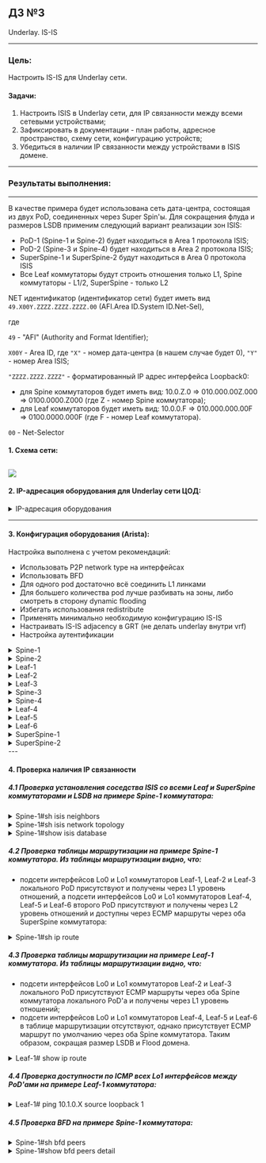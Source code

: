 ## ДЗ №3
Underlay. IS-IS
***
### Цель:
Настроить IS-IS для Underlay сети.
#### Задачи:
1. Настроить ISIS в Underlay сети, для IP связанности между всеми сетевыми устройствами;
2. Зафиксировать в документации - план работы, адресное пространство, схему сети, конфигурацию устройств;
3. Убедиться в наличии IP связанности между устройствами в ISIS домене.
***
### Результаты выполнения:
---
В качестве примера будет использована сеть дата-центра, состоящая из двух PoD, соединенных через Super Spin'ы. Для сокращения флуда и размеров LSDB применим следующий вариант реализации зон ISIS:
- PoD-1 (Spine-1 и Spine-2) будет находиться в Area 1 протокола ISIS;
- PoD-2 (Spine-3 и Spine-4) будет находиться в Area 2 протокола ISIS;
- SuperSpine-1 и SuperSpine-2 будут находиться в Area 0 протокола ISIS
- Все Leaf коммутаторы будут строить отношения только L1, Spine коммутаторы - L1/2, SuperSpine - только L2

NET идентификатор (идентификатор сети) будет иметь вид ```49.X00Y.ZZZZ.ZZZZ.ZZZZ.00``` (AFI.Area ID.System ID.Net-Sel),

где

```49``` - "AFI" (Authority and Format Identifier);

```X00Y``` - Area ID, где ```"X"``` - номер дата-центра (в нашем случае будет 0), ```"Y"``` - номер Area ISIS;

```"ZZZZ.ZZZZ.ZZZZ"``` - форматированный IP адрес интерфейса Loopback0: 

- для Spine коммутаторов будет иметь вид: 10.0.Z.0  => 010.000.00Z.000 =>  0100.0000.Z000 (где Z - номер Spine коммутатора);
- для Leaf коммутаторов будет иметь вид: 10.0.0.F  => 010.000.000.00F =>  0100.0000.000F (где F - номер Leaf коммутатора).

```00``` - Net-Selector

#### 1. Схема сети:
   
![](https://github.com/egorvshch/DC-networks-design/blob/main/lab3/net_scheme_isis.JPG)
---

#### 2. IP-адресация оборудования для Underlay сети ЦОД:
<details>
<summary> IP-адресация оборудования </summary>
   
| Device | Interface	| IP Address | Subnet Mask | description | Device | Interface	| IP Address | Subnet Mask | description |       
|:------ |:-----------|:----------:|:-------------:|:-------------|:------ |:-----------|:----------:|:-------------:|:-------------|
| Spine-1	| Lo0	| 10.0.1.0	| /32 | | Spine-3 | Lo0 | 10.0.3.0 | /32 | |
| | Lo1	| 10.1.1.0 | /32 | | | Lo1 | 10.1.3.0 | /32 | |
| | Eth1	| 10.2.1.0 | /31 | to Leaf-1 | | Eth1 | 10.2.3.0 | /31 | to Leaf-4 |
| | Eth2	| 10.2.1.2 | /31 | to Leaf-2 | | Eth2 | 10.2.3.2 | /31 | to Leaf-5 |
| | Eth3	| 10.2.1.4 | /31 | to Leaf-3 | | Eth3 | 10.2.3.4 | /31 | to Leaf-6 |
| | Eth4 | 10.2.5.1 | /31 | to SuperSpine-1 | | Eth4 | 10.2.5.5 | /31 | to SuperSpine-1 |
| | Eth5 | 10.2.6.1 | /31 | to SuperSpine-2 | | Eth5 | 10.2.6.5 | /31 | to SuperSpine-2 |
| Spine-2	| Lo0	| 10.0.2.0	| /32 | | Spine-4 |Lo0 | 10.0.4.0 |/32| |
| | Lo1	| 10.1.2.0 	| /32 | | | Lo1 | 10.1.4.0 | /32 | |
| | Eth1	| 10.2.2.0	| /31 | to Leaf-1 | | Eth1 | 10.2.4.0 | /31 | to Leaf-4 |
| | Eth2	| 10.2.2.2	| /31 | to Leaf-2 | | Eth2 | 10.2.4.2 | /31 | to Leaf-5 |
| | Eth3	| 10.2.2.4	| /31 | to Leaf-3 | | Eth3 | 10.2.4.4 | /31 | to Leaf-6 |
| | Eth4 | 10.2.5.3 | /31 | to SuperSpine-1 | | Eth4 | 10.2.5.7 | /31 | to SuperSpine-1 |
| | Eth5 | 10.2.6.3 | /31 | to SuperSpine-2 | | Eth5 | 10.2.6.7 | /31 | to SuperSpine-2 |
| Leaf-1	| Lo0	| 10.0.0.1	| /32 | | Leaf-4 | Lo0 |10.0.0.4 | /32 | |
| | Lo1	| 10.1.0.1	| /32 | | | Lo1 | 10.1.0.4 | /32 | |
| | Eth1	| 10.2.1.1	| /31 | to Spine-1 | | Eth1 | 10.2.3.1 | /31 | to Spine-3 |
| | Eth2	| 10.2.2.1	| /31 | to Spine-2 | | Eth2 | 10.2.4.1 | /31 | to Spine-4 |
| | Eth3	| 10.4.1.1	| /24 | to Server-1 | | Eth3 | 10.4.5.1 | /24 | to Server-2-1 |
| Leaf-2	| Lo0	| 10.0.0.2	| /32 | | Leaf-5 | Lo0 | 10.0.0.5 | /32 | |
| | Lo1	| 10.1.0.2	| /32 | | | Lo1 | 10.1.0.5 | /32 | |
| | Eth1	| 10.2.1.3	| /31 | to Spine-1 | | Eth1 | 10.2.3.3 | /31 | to Spine-3 |
| | Eth2	| 10.2.2.3	| /31 | to Spine-2 | | Eth2 | 10.2.4.3 | /31 | to Spine-4 |
| | Eth3	| 10.4.2.1	| /24 | to Server-2 | | Eth3 | 10.4.6.1 | /24 | to Server-2-2 |
| Leaf-3	| Lo0	| 10.0.0.3	| /32 | | Leaf-6 | Lo0 | 10.0.0.6 | /32 | |
| | Lo1	| 10.1.0.3	| /32 | | | Lo1 | 10.1.0.6 | /32 | |
| | Eth1	| 10.2.1.5	| /31 | to Spine-1 | | Eth1 | 10.2.3.5 | /31 | to Spine-3 |
| | Eth2	| 10.2.2.5	| /31 | to Spine-2 | | Eth2 | 10.2.4.5 | /31 | to Spine-4 |
| | Eth3	| 10.4.3.1	| /24 | to Server-3 | | Eth3 | 10.4.7.1 | /24  |to Server-2-3 |
| | Eth4	| 10.4.4.1	| /24 | to Server-4 | | Eth4 | 10.4.8.1 | /24 | to Server-2-4 |
| Server-1	| eth0	| 10.4.1.2	| /24 | | Server-2-1 | eth0 | 10.4.5.2 | /24 | |
| Server-2	| eth0	| 10.4.2.2	| /24 | | Server-2-2 | eth0 | 10.4.6.2 | /24 | |
| Server-3	| eth0	| 10.4.3.2	| /24 | | Server-2-3 | eth0 | 10.4.7.2 | /24 | |
| Server-4	| eth0	| 10.4.4.2	| /24 | | | | | |

</details>

---

#### 3. Конфигурация оборудования (Arista):

 Настройка выполнена с учетом рекомендаций:
 
- Использовать P2P network type на интерфейсах
- Использовать BFD
- Для одного pod достаточно всё соединить L1 линками
- Для большего количества pod лучше разбивать на зоны, либо смотреть в сторону dynamic flooding
- Избегать использования redistribute
- Применять минимально необходимую конфигурацию IS-IS
- Настраивать IS-IS adjacency в GRT (не делать underlay внутри vrf)
- Настройка аутентификации

<details>
<summary> Spine-1 </summary>
  
```
Spine-1#sh running-config
! Command: show running-config
! device: Spine-1 (vEOS-lab, EOS-4.29.2F)
!
! boot system flash:/vEOS-lab.swi
!
no aaa root
!
transceiver qsfp default-mode 4x10G
!
service routing protocols model ribd
!
hostname Spine-1
!
spanning-tree mode mstp
!
interface Ethernet1
   description to Leaf-1
   no switchport
   ip address 10.2.1.0/31
   isis enable UNDERLAY
   isis circuit-type level-1
   isis network point-to-point
   isis authentication mode sha key-id 1
   isis authentication key-id 1 algorithm sha-256 key 7 OVyha/EY3VI=
!
interface Ethernet2
   description to Leaf-2
   no switchport
   ip address 10.2.1.2/31
   isis enable UNDERLAY
   isis circuit-type level-1
   isis network point-to-point
   isis authentication mode sha key-id 1
   isis authentication key-id 1 algorithm sha-256 key 7 OVyha/EY3VI=
!
interface Ethernet3
   description to Leaf-3
   no switchport
   ip address 10.2.1.4/31
   isis enable UNDERLAY
   isis circuit-type level-1
   isis network point-to-point
   isis authentication mode sha key-id 1
   isis authentication key-id 1 algorithm sha-256 key 7 OVyha/EY3VI=
!
interface Ethernet4
   description to SuperSpine-1
   no switchport
   ip address 10.2.5.1/31
   isis enable UNDERLAY
   isis circuit-type level-2
   isis network point-to-point
   isis authentication mode sha key-id 1
   isis authentication key-id 1 algorithm sha-256 key 7 OVyha/EY3VI=
!
interface Ethernet5
   description to SuperSpine-2
   no switchport
   ip address 10.2.6.1/31
   isis enable UNDERLAY
   isis circuit-type level-2
   isis network point-to-point
   isis authentication mode sha key-id 1
   isis authentication key-id 1 algorithm sha-256 key 7 OVyha/EY3VI=
!
interface Ethernet6
!
interface Ethernet7
!
interface Ethernet8
!
interface Loopback0
   ip address 10.0.1.0/32
   isis enable UNDERLAY
   isis passive
!
interface Loopback1
   ip address 10.1.1.0/32
   isis enable UNDERLAY
   isis passive
!
interface Management1
!
ip routing
!
router isis UNDERLAY
   net 49.0001.0100.0000.1000.00
   log-adjacency-changes
   !
   address-family ipv4 unicast
      bfd all-interfaces
!
end
Spine-1#

```
</details>

<details>
<summary> Spine-2 </summary>
  
```

Spine-2#sh running-config
! Command: show running-config
! device: Spine-2 (vEOS-lab, EOS-4.29.2F)
!
! boot system flash:/vEOS-lab.swi
!
no aaa root
!
transceiver qsfp default-mode 4x10G
!
service routing protocols model ribd
!
hostname Spine-2
!
spanning-tree mode mstp
!
interface Ethernet1
   description to Leaf-1
   no switchport
   ip address 10.2.2.0/31
   isis enable UNDERLAY
   isis circuit-type level-1
   isis network point-to-point
   isis authentication mode sha key-id 1
   isis authentication key-id 1 algorithm sha-256 key 7 OVyha/EY3VI=
!
interface Ethernet2
   description to Leaf-2
   no switchport
   ip address 10.2.2.2/31
   isis enable UNDERLAY
   isis circuit-type level-1
   isis network point-to-point
   isis authentication mode sha key-id 1
   isis authentication key-id 1 algorithm sha-256 key 7 OVyha/EY3VI=
!
interface Ethernet3
   description to Leaf-3
   no switchport
   ip address 10.2.2.4/31
   isis enable UNDERLAY
   isis circuit-type level-1
   isis network point-to-point
   isis authentication mode sha key-id 1
   isis authentication key-id 1 algorithm sha-256 key 7 OVyha/EY3VI=
!
interface Ethernet4
   description to SuperSpine-1
   no switchport
   ip address 10.2.5.3/31
   isis enable UNDERLAY
   isis circuit-type level-2
   isis network point-to-point
   isis authentication mode sha key-id 1
   isis authentication key-id 1 algorithm sha-256 key 7 OVyha/EY3VI=
!
interface Ethernet5
   description to SuperSpine-2
   no switchport
   ip address 10.2.6.3/31
   isis enable UNDERLAY
   isis circuit-type level-2
   isis network point-to-point
   isis authentication mode sha key-id 1
   isis authentication key-id 1 algorithm sha-256 key 7 OVyha/EY3VI=
!
interface Ethernet6
!
interface Ethernet7
!
interface Ethernet8
!
interface Loopback0
   ip address 10.0.2.0/32
   isis enable UNDERLAY
   isis passive
!
interface Loopback1
   ip address 10.1.2.0/32
   isis enable UNDERLAY
   isis passive
!
interface Management1
!
ip routing
!
router isis UNDERLAY
   net 49.0001.0100.0000.2000.00
   log-adjacency-changes
   !
   address-family ipv4 unicast
      bfd all-interfaces
!
end
Spine-2#

```
</details>

<details>
<summary> Leaf-1 </summary>
  
```

Leaf-1#sh running-config
! Command: show running-config
! device: Leaf-1 (vEOS-lab, EOS-4.29.2F)
!
! boot system flash:/vEOS-lab.swi
!
no aaa root
!
transceiver qsfp default-mode 4x10G
!
service routing protocols model ribd
!
hostname Leaf-1
!
spanning-tree mode mstp
!
interface Ethernet1
   description to Spine-1
   no switchport
   ip address 10.2.1.1/31
   isis enable UNDERLAY
   isis circuit-type level-1
   isis network point-to-point
   isis authentication mode sha key-id 1
   isis authentication key-id 1 algorithm sha-256 key 7 OVyha/EY3VI=
!
interface Ethernet2
   description to Spine-2
   no switchport
   ip address 10.2.2.1/31
   isis enable UNDERLAY
   isis circuit-type level-1
   isis network point-to-point
   isis authentication mode sha key-id 1
   isis authentication key-id 1 algorithm sha-256 key 7 OVyha/EY3VI=
!
interface Ethernet3
   description to Server-1
   no switchport
   ip address 10.4.1.1/24
!
interface Ethernet4
!
interface Ethernet5
!
interface Ethernet6
!
interface Ethernet7
!
interface Ethernet8
!
interface Loopback0
   ip address 10.0.0.1/32
   isis enable UNDERLAY
   isis passive
!
interface Loopback1
   ip address 10.1.0.1/32
   isis enable UNDERLAY
   isis passive
!
interface Management1
!
ip routing
!
router isis UNDERLAY
   net 49.0001.0100.0000.0001.00
   is-type level-1
   log-adjacency-changes
   !
   address-family ipv4 unicast
      bfd all-interfaces
!
end
Leaf-1#

```
</details>

<details>
<summary> Leaf-2 </summary>
  
```

Leaf-2#sh running-config
! Command: show running-config
! device: Leaf-2 (vEOS-lab, EOS-4.29.2F)
!
! boot system flash:/vEOS-lab.swi
!
no aaa root
!
transceiver qsfp default-mode 4x10G
!
service routing protocols model ribd
!
hostname Leaf-2
!
spanning-tree mode mstp
!
interface Ethernet1
   description to Spine-1
   no switchport
   ip address 10.2.1.3/31
   isis enable UNDERLAY
   isis circuit-type level-1
   isis network point-to-point
   isis authentication mode sha key-id 1
   isis authentication key-id 1 algorithm sha-256 key 7 OVyha/EY3VI=
!
interface Ethernet2
   description to Spine-2
   no switchport
   ip address 10.2.2.3/31
   isis enable UNDERLAY
   isis circuit-type level-1
   isis network point-to-point
   isis authentication mode sha key-id 1
   isis authentication key-id 1 algorithm sha-256 key 7 OVyha/EY3VI=
!
interface Ethernet3
   description to Server-2
   no switchport
   ip address 10.4.2.1/24
!
interface Ethernet4
!
interface Ethernet5
!
interface Ethernet6
!
interface Ethernet7
!
interface Ethernet8
!
interface Loopback0
   ip address 10.0.0.2/32
   isis enable UNDERLAY
   isis passive
!
interface Loopback1
   ip address 10.1.0.2/32
   isis enable UNDERLAY
   isis passive
!
interface Management1
!
ip routing
!
router isis UNDERLAY
   net 49.0001.0100.0000.0002.00
   is-type level-1
   log-adjacency-changes
   !
   address-family ipv4 unicast
      bfd all-interfaces
!
end
Leaf-2#

```
</details>

<details>
<summary> Leaf-3 </summary>
  
```

Leaf-3#sh running-config
! Command: show running-config
! device: Leaf-3 (vEOS-lab, EOS-4.29.2F)
!
! boot system flash:/vEOS-lab.swi
!
no aaa root
!
transceiver qsfp default-mode 4x10G
!
service routing protocols model ribd
!
hostname Leaf-3
!
spanning-tree mode mstp
!
interface Ethernet1
   description to Spine-1
   no switchport
   ip address 10.2.1.5/31
   isis enable UNDERLAY
   isis circuit-type level-1
   isis network point-to-point
   isis authentication mode sha key-id 1
   isis authentication key-id 1 algorithm sha-256 key 7 OVyha/EY3VI=
!
interface Ethernet2
   description to Spine-2
   no switchport
   ip address 10.2.2.5/31
   isis enable UNDERLAY
   isis circuit-type level-1
   isis network point-to-point
   isis authentication mode sha key-id 1
   isis authentication key-id 1 algorithm sha-256 key 7 OVyha/EY3VI=
!
interface Ethernet3
   description to Server-3
   no switchport
   ip address 10.4.3.1/24
!
interface Ethernet4
   description to Server-4
   no switchport
   ip address 10.4.4.1/24
!
interface Ethernet5
!
interface Ethernet6
!
interface Ethernet7
!
interface Ethernet8
!
interface Loopback0
   ip address 10.0.0.3/32
   isis enable UNDERLAY
   isis passive
!
interface Loopback1
   ip address 10.1.0.3/32
   isis enable UNDERLAY
   isis passive
!
interface Management1
!
ip routing
!
router isis UNDERLAY
   net 49.0001.0100.0000.0003.00
   is-type level-1
   log-adjacency-changes
   !
   address-family ipv4 unicast
      bfd all-interfaces
!
end
Leaf-3#

```
</details>

<details>
<summary> Spine-3 </summary>
  
```
Spine-3#sh running-config
! Command: show running-config
! device: Spine-3 (vEOS-lab, EOS-4.29.2F)
!
! boot system flash:/vEOS-lab.swi
!
no aaa root
!
transceiver qsfp default-mode 4x10G
!
service routing protocols model ribd
!
hostname Spine-3
!
spanning-tree mode mstp
!
interface Ethernet1
   description to Leaf-4
   no switchport
   ip address 10.2.3.0/31
   isis enable UNDERLAY
   isis circuit-type level-1
   isis network point-to-point
   isis authentication mode sha key-id 1
   isis authentication key-id 1 algorithm sha-256 key 7 OVyha/EY3VI=
!
interface Ethernet2
   description to Leaf-5
   no switchport
   ip address 10.2.3.2/31
   isis enable UNDERLAY
   isis circuit-type level-1
   isis network point-to-point
   isis authentication mode sha key-id 1
   isis authentication key-id 1 algorithm sha-256 key 7 OVyha/EY3VI=
!
interface Ethernet3
   description to Leaf-6
   no switchport
   ip address 10.2.3.4/31
   isis enable UNDERLAY
   isis circuit-type level-1
   isis network point-to-point
   isis authentication mode sha key-id 1
   isis authentication key-id 1 algorithm sha-256 key 7 OVyha/EY3VI=
!
interface Ethernet4
   description to SuperSpine-1
   no switchport
   ip address 10.2.5.5/31
   isis enable UNDERLAY
   isis circuit-type level-2
   isis network point-to-point
   isis authentication mode sha key-id 1
   isis authentication key-id 1 algorithm sha-256 key 7 OVyha/EY3VI=
!
interface Ethernet5
   description to SuperSpine-2
   no switchport
   ip address 10.2.6.5/31
   isis enable UNDERLAY
   isis circuit-type level-2
   isis network point-to-point
   isis authentication mode sha key-id 1
   isis authentication key-id 1 algorithm sha-256 key 7 OVyha/EY3VI=
!
interface Ethernet6
!
interface Ethernet7
!
interface Ethernet8
!
interface Loopback0
   ip address 10.0.3.0/32
   isis enable UNDERLAY
   isis passive
!
interface Loopback1
   ip address 10.1.3.0/32
   isis enable UNDERLAY
   isis passive
!
interface Management1
!
ip routing
!
router isis UNDERLAY
   net 49.0002.0100.0000.3000.00
   log-adjacency-changes
   !
   address-family ipv4 unicast
      bfd all-interfaces
!
end
Spine-3#

```
</details>

<details>
<summary> Spine-4 </summary>
  
```

Spine-4#sh running-config
! Command: show running-config
! device: Spine-4 (vEOS-lab, EOS-4.29.2F)
!
! boot system flash:/vEOS-lab.swi
!
no aaa root
!
transceiver qsfp default-mode 4x10G
!
service routing protocols model ribd
!
hostname Spine-4
!
spanning-tree mode mstp
!
interface Ethernet1
   description to Leaf-4
   no switchport
   ip address 10.2.4.0/31
   isis enable UNDERLAY
   isis circuit-type level-1
   isis network point-to-point
   isis authentication mode sha key-id 1
   isis authentication key-id 1 algorithm sha-256 key 7 OVyha/EY3VI=
!
interface Ethernet2
   description to Leaf-5
   no switchport
   ip address 10.2.4.2/31
   isis enable UNDERLAY
   isis circuit-type level-1
   isis network point-to-point
   isis authentication mode sha key-id 1
   isis authentication key-id 1 algorithm sha-256 key 7 OVyha/EY3VI=
!
interface Ethernet3
   description to Leaf-6
   no switchport
   ip address 10.2.4.4/31
   isis enable UNDERLAY
   isis circuit-type level-1
   isis network point-to-point
   isis authentication mode sha key-id 1
   isis authentication key-id 1 algorithm sha-256 key 7 OVyha/EY3VI=
!
interface Ethernet4
   description to SuperSpine-1
   no switchport
   ip address 10.2.5.7/31
   isis enable UNDERLAY
   isis circuit-type level-2
   isis network point-to-point
   isis authentication mode sha key-id 1
   isis authentication key-id 1 algorithm sha-256 key 7 OVyha/EY3VI=
!
interface Ethernet5
   description to SuperSpine-2
   no switchport
   ip address 10.2.6.7/31
   isis enable UNDERLAY
   isis circuit-type level-2
   isis network point-to-point
   isis authentication mode sha key-id 1
   isis authentication key-id 1 algorithm sha-256 key 7 OVyha/EY3VI=
!
interface Ethernet6
!
interface Ethernet7
!
interface Ethernet8
!
interface Loopback0
   ip address 10.0.4.0/32
   isis enable UNDERLAY
   isis passive
!
interface Loopback1
   ip address 10.1.4.0/32
   isis enable UNDERLAY
   isis passive
!
interface Management1
!
ip routing
!
router isis UNDERLAY
   net 49.0002.0100.0000.4000.00
   log-adjacency-changes
   !
   address-family ipv4 unicast
      bfd all-interfaces
!
end
Spine-4#

```
</details>

<details>
<summary> Leaf-4 </summary>
  
```
Leaf-4#sh running-config
! Command: show running-config
! device: Leaf-4 (vEOS-lab, EOS-4.29.2F)
!
! boot system flash:/vEOS-lab.swi
!
no aaa root
!
transceiver qsfp default-mode 4x10G
!
service routing protocols model ribd
!
hostname Leaf-4
!
spanning-tree mode mstp
!
interface Ethernet1
   description to Spine-3
   no switchport
   ip address 10.2.3.1/31
   isis enable UNDERLAY
   isis circuit-type level-1
   isis network point-to-point
   isis authentication mode sha key-id 1
   isis authentication key-id 1 algorithm sha-256 key 7 OVyha/EY3VI=
!
interface Ethernet2
   description to Spine-4
   no switchport
   ip address 10.2.4.1/31
   isis enable UNDERLAY
   isis circuit-type level-1
   isis network point-to-point
   isis authentication mode sha key-id 1
   isis authentication key-id 1 algorithm sha-256 key 7 OVyha/EY3VI=
!
interface Ethernet3
   description to Server-2-1
   no switchport
   ip address 10.4.5.1/24
!
interface Ethernet4
!
interface Ethernet5
!
interface Ethernet6
!
interface Ethernet7
!
interface Ethernet8
!
interface Loopback0
   ip address 10.0.0.4/32
   isis enable UNDERLAY
   isis passive
!
interface Loopback1
   ip address 10.1.0.4/32
   isis enable UNDERLAY
   isis passive
!
interface Management1
!
ip routing
!
router isis UNDERLAY
   net 49.0002.0100.0000.0004.00
   is-type level-1
   log-adjacency-changes
   !
   address-family ipv4 unicast
      bfd all-interfaces
!
end
Leaf-4#

```
</details>

<details>
<summary> Leaf-5 </summary>
  
```
Leaf-5#sh running-config
! Command: show running-config
! device: Leaf-5 (vEOS-lab, EOS-4.29.2F)
!
! boot system flash:/vEOS-lab.swi
!
no aaa root
!
transceiver qsfp default-mode 4x10G
!
service routing protocols model ribd
!
hostname Leaf-5
!
spanning-tree mode mstp
!
interface Ethernet1
   description to Spine-3
   no switchport
   ip address 10.2.3.3/31
   isis enable UNDERLAY
   isis circuit-type level-1
   isis network point-to-point
   isis authentication mode sha key-id 1
   isis authentication key-id 1 algorithm sha-256 key 7 OVyha/EY3VI=
!
interface Ethernet2
   description to Spine-4
   no switchport
   ip address 10.2.4.3/31
   isis enable UNDERLAY
   isis circuit-type level-1
   isis network point-to-point
   isis authentication mode sha key-id 1
   isis authentication key-id 1 algorithm sha-256 key 7 OVyha/EY3VI=
!
interface Ethernet3
   description to Server-2-2
   no switchport
   ip address 10.4.6.1/24
!
interface Ethernet4
!
interface Ethernet5
!
interface Ethernet6
!
interface Ethernet7
!
interface Ethernet8
!
interface Loopback0
   ip address 10.0.0.5/32
   isis enable UNDERLAY
   isis passive
!
interface Loopback1
   ip address 10.1.0.5/32
   isis enable UNDERLAY
   isis passive
!
interface Management1
!
ip routing
!
router isis UNDERLAY
   net 49.0002.0100.0000.0005.00
   is-type level-1
   log-adjacency-changes
   !
   address-family ipv4 unicast
      bfd all-interfaces
!
end
Leaf-5#

```
</details>

<details>
<summary> Leaf-6 </summary>
  
```
Leaf-6#sh running-config
! Command: show running-config
! device: Leaf-6 (vEOS-lab, EOS-4.29.2F)
!
! boot system flash:/vEOS-lab.swi
!
no aaa root
!
transceiver qsfp default-mode 4x10G
!
service routing protocols model ribd
!
hostname Leaf-6
!
spanning-tree mode mstp
!
interface Ethernet1
   description to Spine-3
   no switchport
   ip address 10.2.3.5/31
   isis enable UNDERLAY
   isis circuit-type level-1
   isis network point-to-point
   isis authentication mode sha key-id 1
   isis authentication key-id 1 algorithm sha-256 key 7 OVyha/EY3VI=
!
interface Ethernet2
   description to Spine-4
   no switchport
   ip address 10.2.4.5/31
   isis enable UNDERLAY
   isis circuit-type level-1
   isis network point-to-point
   isis authentication mode sha key-id 1
   isis authentication key-id 1 algorithm sha-256 key 7 OVyha/EY3VI=
!
interface Ethernet3
   description to Server-2-3
   no switchport
   ip address 10.4.7.1/24
!
interface Ethernet4
!
interface Ethernet5
!
interface Ethernet6
!
interface Ethernet7
!
interface Ethernet8
!
interface Loopback0
   ip address 10.0.0.6/32
   isis enable UNDERLAY
   isis passive
!
interface Loopback1
   ip address 10.1.0.6/32
   isis enable UNDERLAY
   isis passive
!
interface Management1
!
ip routing
!
router isis UNDERLAY
   net 49.0002.0100.0000.0006.00
   is-type level-1
   log-adjacency-changes
   !
   address-family ipv4 unicast
      bfd all-interfaces
!
end
Leaf-6#

```
</details>

<details>
<summary> SuperSpine-1 </summary>
  
```
SuperSpine-1#sh running-config
! Command: show running-config
! device: SuperSpine-1 (vEOS-lab, EOS-4.29.2F)
!
! boot system flash:/vEOS-lab.swi
!
no aaa root
!
transceiver qsfp default-mode 4x10G
!
service routing protocols model ribd
!
hostname SuperSpine-1
!
spanning-tree mode mstp
!
interface Ethernet1
   description to Spine-1
   no switchport
   ip address 10.2.5.0/31
   isis enable UNDERLAY
   isis circuit-type level-2
   isis network point-to-point
   isis authentication mode sha key-id 1
   isis authentication key-id 1 algorithm sha-256 key 7 OVyha/EY3VI=
!
interface Ethernet2
   description to Spine-2
   no switchport
   ip address 10.2.5.2/31
   isis enable UNDERLAY
   isis circuit-type level-2
   isis network point-to-point
   isis authentication mode sha key-id 1
   isis authentication key-id 1 algorithm sha-256 key 7 OVyha/EY3VI=
!
interface Ethernet3
   description to Spine-3
   no switchport
   ip address 10.2.5.4/31
   isis enable UNDERLAY
   isis circuit-type level-2
   isis network point-to-point
   isis authentication mode sha key-id 1
   isis authentication key-id 1 algorithm sha-256 key 7 OVyha/EY3VI=
!
interface Ethernet4
   description to Spine-4
   no switchport
   ip address 10.2.5.6/31
   isis enable UNDERLAY
   isis circuit-type level-2
   isis network point-to-point
   isis authentication mode sha key-id 1
   isis authentication key-id 1 algorithm sha-256 key 7 OVyha/EY3VI=
!
interface Ethernet5
!
interface Ethernet6
!
interface Ethernet7
!
interface Ethernet8
!
interface Loopback0
   ip address 10.0.5.0/32
   isis enable UNDERLAY
   isis passive
!
interface Loopback1
   ip address 10.1.5.0/32
   isis enable UNDERLAY
   isis passive
!
interface Management1
!
ip routing
!
router isis UNDERLAY
   net 49.0000.0100.0000.5000.00
   is-type level-2
   log-adjacency-changes
   !
   address-family ipv4 unicast
      bfd all-interfaces
!
end
SuperSpine-1#

```
</details>
<details>
<summary> SuperSpine-2 </summary>
  
```

SuperSpine-2#sh running-config
! Command: show running-config
! device: SuperSpine-2 (vEOS-lab, EOS-4.29.2F)
!
! boot system flash:/vEOS-lab.swi
!
no aaa root
!
transceiver qsfp default-mode 4x10G
!
service routing protocols model ribd
!
hostname SuperSpine-2
!
spanning-tree mode mstp
!
interface Ethernet1
   description to Spine-1
   no switchport
   ip address 10.2.6.0/31
   isis enable UNDERLAY
   isis circuit-type level-2
   isis network point-to-point
   isis authentication mode sha key-id 1
   isis authentication key-id 1 algorithm sha-256 key 7 OVyha/EY3VI=
!
interface Ethernet2
   description to Spine-2
   no switchport
   ip address 10.2.6.2/31
   isis enable UNDERLAY
   isis circuit-type level-2
   isis network point-to-point
   isis authentication mode sha key-id 1
   isis authentication key-id 1 algorithm sha-256 key 7 OVyha/EY3VI=
!
interface Ethernet3
   description to Spine-3
   no switchport
   ip address 10.2.6.4/31
   isis enable UNDERLAY
   isis circuit-type level-2
   isis network point-to-point
   isis authentication mode sha key-id 1
   isis authentication key-id 1 algorithm sha-256 key 7 OVyha/EY3VI=
!
interface Ethernet4
   description to Spine-4
   no switchport
   ip address 10.2.6.6/31
   isis enable UNDERLAY
   isis circuit-type level-2
   isis network point-to-point
   isis authentication mode sha key-id 1
   isis authentication key-id 1 algorithm sha-256 key 7 OVyha/EY3VI=
!
interface Ethernet5
!
interface Ethernet6
!
interface Ethernet7
!
interface Ethernet8
!
interface Loopback0
   ip address 10.0.6.0/32
   isis enable UNDERLAY
   isis passive
!
interface Loopback1
   ip address 10.1.6.0/32
   isis enable UNDERLAY
   isis passive
!
interface Management1
!
ip routing
!
router isis UNDERLAY
   net 49.0000.0100.0000.6000.00
   is-type level-2
   log-adjacency-changes
   !
   address-family ipv4 unicast
      bfd all-interfaces
!
end
SuperSpine-2#

```
</details>
---

#### 4. Проверка наличия IP связанности

##### 4.1 Проверка установления соседства ISIS со всеми Leaf и SuperSpine коммутаторами и LSDB на примере Spine-1 коммутатора:
<details>
<summary> Spine-1#sh isis neighbors </summary>
  
```
Spine-1#sh isis neighbors

Instance  VRF      System Id        Type Interface          SNPA              State Hold time   Circuit Id
UNDERLAY  default  Leaf-1           L1   Ethernet1          P2P               UP    28          0F
UNDERLAY  default  Leaf-2           L1   Ethernet2          P2P               UP    30          0F
UNDERLAY  default  Leaf-3           L1   Ethernet3          P2P               UP    28          0F
UNDERLAY  default  SuperSpine-1     L2   Ethernet4          P2P               UP    26          0D
UNDERLAY  default  SuperSpine-2     L2   Ethernet5          P2P               UP    23          0D

```
</details>

<details>
<summary> Spine-1#sh isis network topology </summary>
  
```
Spine-1#sh isis network topology

IS-IS Instance: UNDERLAY VRF: default
  IS-IS paths to level-1 routers
    System Id        Metric   IA Metric Next-Hop         Interface                SNPA
    Leaf-1           10       0         Leaf-1           Ethernet1                P2P
    Leaf-2           10       0         Leaf-2           Ethernet2                P2P
    Leaf-3           10       0         Leaf-3           Ethernet3                P2P
    Spine-2          20       0         Leaf-1           Ethernet1                P2P
                                        Leaf-2           Ethernet2                P2P
                                        Leaf-3           Ethernet3                P2P
  IS-IS paths to level-2 routers
    System Id        Metric   IA Metric Next-Hop         Interface                SNPA
    Spine-2          20       0         SuperSpine-1     Ethernet4                P2P
                                        SuperSpine-2     Ethernet5                P2P
    Spine-3          20       0         SuperSpine-1     Ethernet4                P2P
                                        SuperSpine-2     Ethernet5                P2P
    Spine-4          20       0         SuperSpine-1     Ethernet4                P2P
                                        SuperSpine-2     Ethernet5                P2P
    SuperSpine-1     10       0         SuperSpine-1     Ethernet4                P2P
    SuperSpine-2     10       0         SuperSpine-2     Ethernet5                P2P
Spine-1#

```
</details>

<details>
<summary> Spine-1#show isis database </summary>
  
```
Spine-1#show isis database

IS-IS Instance: UNDERLAY VRF: default
  IS-IS Level 1 Link State Database
    LSPID                   Seq Num  Cksum  Life Length IS Flags
    Leaf-1.00-00                 33  63482  1098    135 L1 <>
    Leaf-2.00-00                 17  45378   635    135 L1 <>
    Leaf-3.00-00                 19  16036  1069    135 L1 <>
    Spine-1.00-00                23   2573   864    160 L2 <DefaultAtt>
    Spine-2.00-00                22  23711   409    160 L2 <DefaultAtt>
  IS-IS Level 2 Link State Database
    LSPID                   Seq Num  Cksum  Life Length IS Flags
    Spine-1.00-00                25  14852  1030    264 L2 <>
    Spine-2.00-00                22  18907  1081    264 L2 <>
    Spine-3.00-00                24  27508   939    264 L2 <>
    Spine-4.00-00                21  49158   670    264 L2 <>
    SuperSpine-1.00-00           20  51139   783    189 L2 <>
    SuperSpine-2.00-00           17  28927   811    189 L2 <>
Spine-1#
```
</details>

##### 4.2 Проверка таблицы маршрутизации на примере Spine-1 коммутатора. Из таблицы маршрутизации видно, что:
- подсети интерфейсов Lo0 и Lo1 коммутаторов Leaf-1, Leaf-2 и Leaf-3 локального PoD присутствуют и получены через L1 уровень отношений, а подсети интерфейсов Lo0 и Lo1 коммутаторов Leaf-4, Leaf-5 и Leaf-6 второго PoD присутствуют и получены через L2 уровень отношений и доступны через ECMP маршруты через оба SuperSpine коммутатора:

<details>
<summary> Spine-1#sh ip route </summary>
  
```
Spine-1#sh ip route

VRF: default
Codes: C - connected, S - static, K - kernel,
       O - OSPF, IA - OSPF inter area, E1 - OSPF external type 1,
       E2 - OSPF external type 2, N1 - OSPF NSSA external type 1,
       N2 - OSPF NSSA external type2, B - Other BGP Routes,
       B I - iBGP, B E - eBGP, R - RIP, I L1 - IS-IS level 1,
       I L2 - IS-IS level 2, O3 - OSPFv3, A B - BGP Aggregate,
       A O - OSPF Summary, NG - Nexthop Group Static Route,
       V - VXLAN Control Service, M - Martian,
       DH - DHCP client installed default route,
       DP - Dynamic Policy Route, L - VRF Leaked,
       G  - gRIBI, RC - Route Cache Route

Gateway of last resort is not set

 I L1     10.0.0.1/32 [115/20] via 10.2.1.1, Ethernet1
 I L1     10.0.0.2/32 [115/20] via 10.2.1.3, Ethernet2
 I L1     10.0.0.3/32 [115/20] via 10.2.1.5, Ethernet3
 I L2     10.0.0.4/32 [115/40] via 10.2.5.0, Ethernet4
                               via 10.2.6.0, Ethernet5
 I L2     10.0.0.5/32 [115/40] via 10.2.5.0, Ethernet4
                               via 10.2.6.0, Ethernet5
 I L2     10.0.0.6/32 [115/40] via 10.2.5.0, Ethernet4
                               via 10.2.6.0, Ethernet5
 C        10.0.1.0/32 is directly connected, Loopback0
 I L1     10.0.2.0/32 [115/30] via 10.2.1.1, Ethernet1
                               via 10.2.1.3, Ethernet2
                               via 10.2.1.5, Ethernet3
 I L2     10.0.3.0/32 [115/30] via 10.2.5.0, Ethernet4
                               via 10.2.6.0, Ethernet5
 I L2     10.0.4.0/32 [115/30] via 10.2.5.0, Ethernet4
                               via 10.2.6.0, Ethernet5
 I L2     10.0.5.0/32 [115/20] via 10.2.5.0, Ethernet4
 I L2     10.0.6.0/32 [115/20] via 10.2.6.0, Ethernet5
 I L1     10.1.0.1/32 [115/20] via 10.2.1.1, Ethernet1
 I L1     10.1.0.2/32 [115/20] via 10.2.1.3, Ethernet2
 I L1     10.1.0.3/32 [115/20] via 10.2.1.5, Ethernet3
 I L2     10.1.0.4/32 [115/40] via 10.2.5.0, Ethernet4
                               via 10.2.6.0, Ethernet5
 I L2     10.1.0.5/32 [115/40] via 10.2.5.0, Ethernet4
                               via 10.2.6.0, Ethernet5
 I L2     10.1.0.6/32 [115/40] via 10.2.5.0, Ethernet4
                               via 10.2.6.0, Ethernet5
 C        10.1.1.0/32 is directly connected, Loopback1
 I L1     10.1.2.0/32 [115/30] via 10.2.1.1, Ethernet1
                               via 10.2.1.3, Ethernet2
                               via 10.2.1.5, Ethernet3
 I L2     10.1.3.0/32 [115/30] via 10.2.5.0, Ethernet4
                               via 10.2.6.0, Ethernet5
 I L2     10.1.4.0/32 [115/30] via 10.2.5.0, Ethernet4
                               via 10.2.6.0, Ethernet5
 I L2     10.1.5.0/32 [115/20] via 10.2.5.0, Ethernet4
 I L2     10.1.6.0/32 [115/20] via 10.2.6.0, Ethernet5
 C        10.2.1.0/31 is directly connected, Ethernet1
 C        10.2.1.2/31 is directly connected, Ethernet2
 C        10.2.1.4/31 is directly connected, Ethernet3
 I L1     10.2.2.0/31 [115/20] via 10.2.1.1, Ethernet1
 I L1     10.2.2.2/31 [115/20] via 10.2.1.3, Ethernet2
 I L1     10.2.2.4/31 [115/20] via 10.2.1.5, Ethernet3
 I L2     10.2.3.0/31 [115/30] via 10.2.5.0, Ethernet4
                               via 10.2.6.0, Ethernet5
 I L2     10.2.3.2/31 [115/30] via 10.2.5.0, Ethernet4
                               via 10.2.6.0, Ethernet5
 I L2     10.2.3.4/31 [115/30] via 10.2.5.0, Ethernet4
                               via 10.2.6.0, Ethernet5
 I L2     10.2.4.0/31 [115/30] via 10.2.5.0, Ethernet4
                               via 10.2.6.0, Ethernet5
 I L2     10.2.4.2/31 [115/30] via 10.2.5.0, Ethernet4
                               via 10.2.6.0, Ethernet5
 I L2     10.2.4.4/31 [115/30] via 10.2.5.0, Ethernet4
                               via 10.2.6.0, Ethernet5
 C        10.2.5.0/31 is directly connected, Ethernet4
 I L2     10.2.5.2/31 [115/20] via 10.2.5.0, Ethernet4
 I L2     10.2.5.4/31 [115/20] via 10.2.5.0, Ethernet4
 I L2     10.2.5.6/31 [115/20] via 10.2.5.0, Ethernet4
 C        10.2.6.0/31 is directly connected, Ethernet5
 I L2     10.2.6.2/31 [115/20] via 10.2.6.0, Ethernet5
 I L2     10.2.6.4/31 [115/20] via 10.2.6.0, Ethernet5
 I L2     10.2.6.6/31 [115/20] via 10.2.6.0, Ethernet5

```
</details>

##### 4.3 Проверка таблицы маршрутизации на примере Leaf-1 коммутатора. Из таблицы маршрутизации видно, что:
 - подсети интерфейсов Lo0 и Lo1 коммутаторов Leaf-2 и Leaf-3 локального PoD присутствуют ECMP маршруты через оба Spine коммутатора локального PoD'а и получены через L1 уровень отношений;
 - подсети интерфейсов Lo0 и Lo1 коммутаторов Leaf-4, Leaf-5 и Leaf-6 в таблице маршрутизации отсутствуют, однако присутствует ECMP маршрут по умолчанию через оба Spine коммутатора. Таким образом, сокращая размер LSDB и Flood домена.

<details>
<summary> Leaf-1# show ip route  </summary>
  
```
Leaf-1#sh ip route

VRF: default
Codes: C - connected, S - static, K - kernel,
       O - OSPF, IA - OSPF inter area, E1 - OSPF external type 1,
       E2 - OSPF external type 2, N1 - OSPF NSSA external type 1,
       N2 - OSPF NSSA external type2, B - Other BGP Routes,
       B I - iBGP, B E - eBGP, R - RIP, I L1 - IS-IS level 1,
       I L2 - IS-IS level 2, O3 - OSPFv3, A B - BGP Aggregate,
       A O - OSPF Summary, NG - Nexthop Group Static Route,
       V - VXLAN Control Service, M - Martian,
       DH - DHCP client installed default route,
       DP - Dynamic Policy Route, L - VRF Leaked,
       G  - gRIBI, RC - Route Cache Route

Gateway of last resort:
 I L1     0.0.0.0/0 [115/10] via 10.2.1.0, Ethernet1
                             via 10.2.2.0, Ethernet2

 C        10.0.0.1/32 is directly connected, Loopback0
 I L1     10.0.0.2/32 [115/30] via 10.2.1.0, Ethernet1
                               via 10.2.2.0, Ethernet2
 I L1     10.0.0.3/32 [115/30] via 10.2.1.0, Ethernet1
                               via 10.2.2.0, Ethernet2
 I L1     10.0.1.0/32 [115/20] via 10.2.1.0, Ethernet1
 I L1     10.0.2.0/32 [115/20] via 10.2.2.0, Ethernet2
 C        10.1.0.1/32 is directly connected, Loopback1
 I L1     10.1.0.2/32 [115/30] via 10.2.1.0, Ethernet1
                               via 10.2.2.0, Ethernet2
 I L1     10.1.0.3/32 [115/30] via 10.2.1.0, Ethernet1
                               via 10.2.2.0, Ethernet2
 I L1     10.1.1.0/32 [115/20] via 10.2.1.0, Ethernet1
 I L1     10.1.2.0/32 [115/20] via 10.2.2.0, Ethernet2
 C        10.2.1.0/31 is directly connected, Ethernet1
 I L1     10.2.1.2/31 [115/20] via 10.2.1.0, Ethernet1
 I L1     10.2.1.4/31 [115/20] via 10.2.1.0, Ethernet1
 C        10.2.2.0/31 is directly connected, Ethernet2
 I L1     10.2.2.2/31 [115/20] via 10.2.2.0, Ethernet2
 I L1     10.2.2.4/31 [115/20] via 10.2.2.0, Ethernet2
 C        10.4.1.0/24 is directly connected, Ethernet3

Leaf-1#

```
</details>


##### 4.4 Проверка доступности по ICMP всех Lo1 интерфейсов между PoD'ами на примере Leaf-1 коммутатора:

<details>
<summary> Leaf-1# ping 10.1.0.X source loopback 1 </summary>
  
```
LLeaf-1#ping 10.1.0.4 source Loopback 1
PING 10.1.0.4 (10.1.0.4) from 10.1.0.1 : 72(100) bytes of data.
80 bytes from 10.1.0.4: icmp_seq=1 ttl=61 time=134 ms
80 bytes from 10.1.0.4: icmp_seq=2 ttl=61 time=123 ms
80 bytes from 10.1.0.4: icmp_seq=3 ttl=61 time=121 ms
80 bytes from 10.1.0.4: icmp_seq=4 ttl=61 time=113 ms
80 bytes from 10.1.0.4: icmp_seq=5 ttl=61 time=107 ms

--- 10.1.0.4 ping statistics ---
5 packets transmitted, 5 received, 0% packet loss, time 52ms
rtt min/avg/max/mdev = 107.342/119.894/134.111/9.126 ms, pipe 5, ipg/ewma 13.100                                                                                                                                                             /126.367 ms
Leaf-1#ping 10.1.0.5 source Loopback 1
PING 10.1.0.5 (10.1.0.5) from 10.1.0.1 : 72(100) bytes of data.
80 bytes from 10.1.0.5: icmp_seq=1 ttl=61 time=55.8 ms
80 bytes from 10.1.0.5: icmp_seq=2 ttl=61 time=48.4 ms
80 bytes from 10.1.0.5: icmp_seq=3 ttl=61 time=41.9 ms
80 bytes from 10.1.0.5: icmp_seq=4 ttl=61 time=33.2 ms
80 bytes from 10.1.0.5: icmp_seq=5 ttl=61 time=45.1 ms

--- 10.1.0.5 ping statistics ---
5 packets transmitted, 5 received, 0% packet loss, time 53ms
rtt min/avg/max/mdev = 33.267/44.932/55.832/7.434 ms, pipe 5, ipg/ewma 13.488/50                                                                                                                                                             .083 ms
Leaf-1#ping 10.1.0.6 source Loopback 1
PING 10.1.0.6 (10.1.0.6) from 10.1.0.1 : 72(100) bytes of data.
80 bytes from 10.1.0.6: icmp_seq=1 ttl=61 time=64.6 ms
80 bytes from 10.1.0.6: icmp_seq=2 ttl=61 time=63.3 ms
80 bytes from 10.1.0.6: icmp_seq=3 ttl=61 time=54.4 ms
80 bytes from 10.1.0.6: icmp_seq=4 ttl=61 time=45.2 ms
80 bytes from 10.1.0.6: icmp_seq=5 ttl=61 time=43.3 ms

--- 10.1.0.6 ping statistics ---
5 packets transmitted, 5 received, 0% packet loss, time 47ms
rtt min/avg/max/mdev = 43.387/54.200/64.670/8.840 ms, pipe 5, ipg/ewma 11.968/58                                                                                                                                                             .786 ms
Leaf-1#

```
</details>

##### 4.5 Проверка BFD на примере Spine-1 коммутатора:
 
 <details>
<summary> Spine-1#sh bfd peers </summary>
  
```
Spine-1#sh bfd peers
VRF name: default
-----------------
DstAddr       MyDisc    YourDisc  Interface/Transport    Type           LastUp
--------- ----------- ----------- -------------------- ------- ----------------
10.2.1.1  1458043242  1929865312        Ethernet1(15)  normal   08/31/25 16:21
10.2.1.3   569561750  1190005971        Ethernet2(16)  normal   08/31/25 16:21
10.2.1.5  3954966763  1357274803        Ethernet3(17)  normal   08/31/25 16:21
10.2.5.0  1159694629  2508589279        Ethernet4(18)  normal   08/31/25 16:30
10.2.6.0   333140257  1478844231        Ethernet5(19)  normal   08/31/25 16:30

   LastDown            LastDiag    State
-------------- ------------------- -----
         NA       No Diagnostic       Up
         NA       No Diagnostic       Up
         NA       No Diagnostic       Up
         NA       No Diagnostic       Up
         NA       No Diagnostic       Up

```
</details>

<details>
<summary> Spine-1#show bfd peers detail </summary>
  
```
Spine-1#sh bfd peers detail
VRF name: default
-----------------
Peer Addr 10.2.1.1, Intf Ethernet1, Type normal, Role active, State Up
VRF default, LAddr 10.2.1.0, LD/RD 1458043242/1929865312
Session state is Up and not using echo function
Hardware Acceleration: Async Off, Echo Off
Last Up 08/31/25 16:21:26.880
Last Down NA
Last Diag: No Diagnostic
Authentication mode: None
Shared-secret profile: None
TxInt: 300 ms, RxInt: 300 ms, Multiplier: 3
Received RxInt: 300 ms, Received Multiplier: 3
Rx Count: 42397, Rx Interval (ms) min/max/avg: 130/423/271 last: 298 ms ago
Tx Count: 42386, Tx Interval (ms) min/max/avg: 222/338/271 last: 280 ms ago
Detect Time: 900 ms
Sched Delay: 1*TxInt: 35714, 2*TxInt: 6671, 3*TxInt: 0, GT 3*TxInt: 0
Registered protocols: isis
Uptime: 03:11:32.85
Last packet:  Version: 1             - Diagnostic: 0
              State bit: Up          - Demand bit: 0
              Poll bit: 0            - Final bit: 0
              Multiplier: 3          - Length: 24
              My Discr.: 1929865312  - Your Discr.: 1458043242
              Min tx interval: 300   - Min rx interval: 300
              Min Echo interval: 300

Peer Addr 10.2.1.3, Intf Ethernet2, Type normal, Role active, State Up
VRF default, LAddr 10.2.1.2, LD/RD 569561750/1190005971
Session state is Up and not using echo function
Hardware Acceleration: Async Off, Echo Off
Last Up 08/31/25 16:21:21.385
Last Down NA
Last Diag: No Diagnostic
Authentication mode: None
Shared-secret profile: None
TxInt: 300 ms, RxInt: 300 ms, Multiplier: 3
Received RxInt: 300 ms, Received Multiplier: 3
Rx Count: 42361, Rx Interval (ms) min/max/avg: 136/409/271 last: 101 ms ago
Tx Count: 42404, Tx Interval (ms) min/max/avg: 221/344/271 last: 256 ms ago
Detect Time: 900 ms
Sched Delay: 1*TxInt: 35645, 2*TxInt: 6758, 3*TxInt: 0, GT 3*TxInt: 0
Registered protocols: isis
Uptime: 03:11:38.39
Last packet:  Version: 1             - Diagnostic: 0
              State bit: Up          - Demand bit: 0
              Poll bit: 0            - Final bit: 0
              Multiplier: 3          - Length: 24
              My Discr.: 1190005971  - Your Discr.: 569561750
              Min tx interval: 300   - Min rx interval: 300
              Min Echo interval: 300

Peer Addr 10.2.1.5, Intf Ethernet3, Type normal, Role active, State Up
VRF default, LAddr 10.2.1.4, LD/RD 3954966763/1357274803
Session state is Up and not using echo function
Hardware Acceleration: Async Off, Echo Off
Last Up 08/31/25 16:21:27.839
Last Down NA
Last Diag: No Diagnostic
Authentication mode: None
Shared-secret profile: None
TxInt: 300 ms, RxInt: 300 ms, Multiplier: 3
Received RxInt: 300 ms, Received Multiplier: 3
Rx Count: 42357, Rx Interval (ms) min/max/avg: 131/438/271 last: 321 ms ago
Tx Count: 42395, Tx Interval (ms) min/max/avg: 221/328/271 last: 216 ms ago
Detect Time: 900 ms
Sched Delay: 1*TxInt: 35709, 2*TxInt: 6685, 3*TxInt: 0, GT 3*TxInt: 0
Registered protocols: isis
Uptime: 03:11:31.94
Last packet:  Version: 1             - Diagnostic: 0
              State bit: Up          - Demand bit: 0
              Poll bit: 0            - Final bit: 0
              Multiplier: 3          - Length: 24
              My Discr.: 1357274803  - Your Discr.: 3954966763
              Min tx interval: 300   - Min rx interval: 300
              Min Echo interval: 300

Peer Addr 10.2.5.0, Intf Ethernet4, Type normal, Role active, State Up
VRF default, LAddr 10.2.5.1, LD/RD 1159694629/2508589279
Session state is Up and not using echo function
Hardware Acceleration: Async Off, Echo Off
Last Up 08/31/25 16:30:19.911
Last Down NA
Last Diag: No Diagnostic
Authentication mode: None
Shared-secret profile: None
TxInt: 300 ms, RxInt: 300 ms, Multiplier: 3
Received RxInt: 300 ms, Received Multiplier: 3
Rx Count: 40478, Rx Interval (ms) min/max/avg: 79/500/270 last: 33 ms ago
Tx Count: 40415, Tx Interval (ms) min/max/avg: 221/329/271 last: 200 ms ago
Detect Time: 900 ms
Sched Delay: 1*TxInt: 33980, 2*TxInt: 6434, 3*TxInt: 0, GT 3*TxInt: 0
Registered protocols: isis
Uptime: 03:02:39.88
Last packet:  Version: 1             - Diagnostic: 0
              State bit: Up          - Demand bit: 0
              Poll bit: 0            - Final bit: 0
              Multiplier: 3          - Length: 24
              My Discr.: 2508589279  - Your Discr.: 1159694629
              Min tx interval: 300   - Min rx interval: 300
              Min Echo interval: 300

Peer Addr 10.2.6.0, Intf Ethernet5, Type normal, Role active, State Up
VRF default, LAddr 10.2.6.1, LD/RD 333140257/1478844231
Session state is Up and not using echo function
Hardware Acceleration: Async Off, Echo Off
Last Up 08/31/25 16:30:24.913
Last Down NA
Last Diag: No Diagnostic
Authentication mode: None
Shared-secret profile: None
TxInt: 300 ms, RxInt: 300 ms, Multiplier: 3
Received RxInt: 300 ms, Received Multiplier: 3
Rx Count: 40370, Rx Interval (ms) min/max/avg: 120/414/271 last: 166 ms ago
Tx Count: 40417, Tx Interval (ms) min/max/avg: 222/329/271 last: 36 ms ago
Detect Time: 900 ms
Sched Delay: 1*TxInt: 33838, 2*TxInt: 6578, 3*TxInt: 0, GT 3*TxInt: 0
Registered protocols: isis
Uptime: 03:02:34.88
Last packet:  Version: 1             - Diagnostic: 0
              State bit: Up          - Demand bit: 0
              Poll bit: 0            - Final bit: 0
              Multiplier: 3          - Length: 24
              My Discr.: 1478844231  - Your Discr.: 333140257
              Min tx interval: 300   - Min rx interval: 300
              Min Echo interval: 300

Spine-1#

```
</details>

